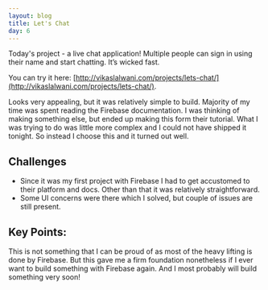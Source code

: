 ```yaml
---
layout: blog
title: Let's Chat
day: 6
---
```


Today's project - a live chat application! Multiple people can sign in using their name and start chatting. It’s wicked fast.

You can try it here: [http://vikaslalwani.com/projects/lets-chat/](http://vikaslalwani.com/projects/lets-chat/).

Looks very appealing, but it was relatively simple to build. Majority of my time was spent reading the Firebase documentation. I was thinking of making something else, but ended up making this form their tutorial. What I was trying to do was little more complex and I could not have shipped it tonight. So instead I choose this and it turned out well.


Challenges
---

- Since it was my first project with Firebase I had to get accustomed to their platform and docs. Other than that it was relatively straightforward.
- Some UI concerns were there which I solved, but couple of issues are still present.


Key Points:
---
This is not something that I can be proud of as most of the heavy lifting is done by Firebase. But this gave me a firm foundation nonetheless if I ever want to build something with Firebase again. And I most probably will build something very soon!